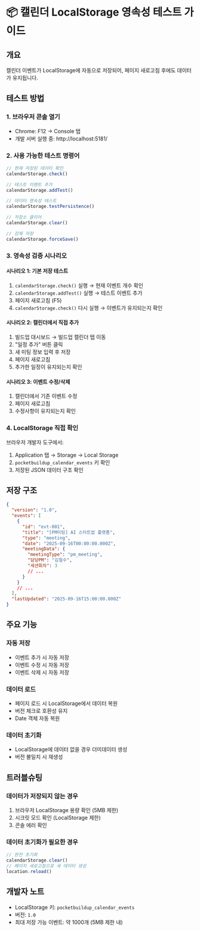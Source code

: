 # 📦 캘린더 LocalStorage 영속성 테스트 가이드

## 개요
캘린더 이벤트가 LocalStorage에 자동으로 저장되어, 페이지 새로고침 후에도 데이터가 유지됩니다.

## 테스트 방법

### 1. 브라우저 콘솔 열기
- Chrome: F12 → Console 탭
- 개발 서버 실행 중: http://localhost:5181/

### 2. 사용 가능한 테스트 명령어

```javascript
// 현재 저장된 데이터 확인
calendarStorage.check()

// 테스트 이벤트 추가
calendarStorage.addTest()

// 데이터 영속성 테스트
calendarStorage.testPersistence()

// 저장소 클리어
calendarStorage.clear()

// 강제 저장
calendarStorage.forceSave()
```

### 3. 영속성 검증 시나리오

#### 시나리오 1: 기본 저장 테스트
1. `calendarStorage.check()` 실행 → 현재 이벤트 개수 확인
2. `calendarStorage.addTest()` 실행 → 테스트 이벤트 추가
3. 페이지 새로고침 (F5)
4. `calendarStorage.check()` 다시 실행 → 이벤트가 유지되는지 확인

#### 시나리오 2: 캘린더에서 직접 추가
1. 빌드업 대시보드 → 빌드업 캘린더 탭 이동
2. "일정 추가" 버튼 클릭
3. 새 미팅 정보 입력 후 저장
4. 페이지 새로고침
5. 추가한 일정이 유지되는지 확인

#### 시나리오 3: 이벤트 수정/삭제
1. 캘린더에서 기존 이벤트 수정
2. 페이지 새로고침
3. 수정사항이 유지되는지 확인

### 4. LocalStorage 직접 확인
브라우저 개발자 도구에서:
1. Application 탭 → Storage → Local Storage
2. `pocketbuildup_calendar_events` 키 확인
3. 저장된 JSON 데이터 구조 확인

## 저장 구조

```json
{
  "version": "1.0",
  "events": [
    {
      "id": "evt-001",
      "title": "[PM미팅] AI 스타트업 플랫폼",
      "type": "meeting",
      "date": "2025-09-16T00:00:00.000Z",
      "meetingData": {
        "meetingType": "pm_meeting",
        "담당PM": "김철수",
        "세션회차": 3
        // ...
      }
    }
    // ...
  ],
  "lastUpdated": "2025-09-16T15:00:00.000Z"
}
```

## 주요 기능

### 자동 저장
- 이벤트 추가 시 자동 저장
- 이벤트 수정 시 자동 저장
- 이벤트 삭제 시 자동 저장

### 데이터 로드
- 페이지 로드 시 LocalStorage에서 데이터 복원
- 버전 체크로 호환성 유지
- Date 객체 자동 복원

### 데이터 초기화
- LocalStorage에 데이터 없을 경우 더미데이터 생성
- 버전 불일치 시 재생성

## 트러블슈팅

### 데이터가 저장되지 않는 경우
1. 브라우저 LocalStorage 용량 확인 (5MB 제한)
2. 시크릿 모드 확인 (LocalStorage 제한)
3. 콘솔 에러 확인

### 데이터 초기화가 필요한 경우
```javascript
// 완전 초기화
calendarStorage.clear()
// 페이지 새로고침으로 새 데이터 생성
location.reload()
```

## 개발자 노트
- LocalStorage 키: `pocketbuildup_calendar_events`
- 버전: `1.0`
- 최대 저장 가능 이벤트: 약 1000개 (5MB 제한 내)
